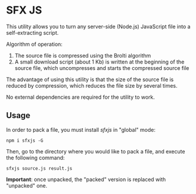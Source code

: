 # SFX JS

This utility allows you to turn any server-side (Node.js) JavaScript file into a self-extracting script.

Algorithm of operation:

1. The source file is compressed using the Brolti algorithm
2. A small download script (about 1 Kb) is written at the beginning of the source file, which uncompresses and starts the compressed source file

The advantage of using this utility is that the size of the source file is reduced by compression, which reduces the file size by several times.

No external dependencies are required for the utility to work.

## Usage

In order to pack a file, you must install *sfxjs* in "global" mode:

```
npm i sfxjs -G
```

Then, go to the directory where you would like to pack a file, and execute the following command:

```
sfxjs source.js result.js
```

**Important**: once unpacked, the "packed" version is replaced with "unpacked" one.